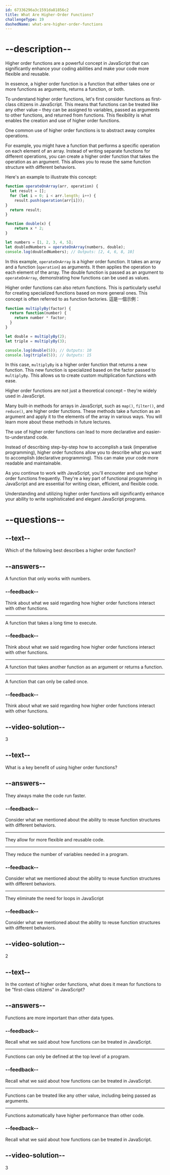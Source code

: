 ```yaml
---
id: 67336296a3c1591da81856c2
title: What Are Higher-Order Functions?
challengeType: 19
dashedName: what-are-higher-order-functions
---
```


# --description--

Higher order functions are a powerful concept in JavaScript that can significantly enhance your coding abilities and make your code more flexible and reusable.

In essence, a higher order function is a function that either takes one or more functions as arguments, returns a function, or both.

To understand higher order functions, let's first consider functions as first-class citizens in JavaScript. This means that functions can be treated like any other value – they can be assigned to variables, passed as arguments to other functions, and returned from functions. This flexibility is what enables the creation and use of higher order functions.

One common use of higher order functions is to abstract away complex operations.

For example, you might have a function that performs a specific operation on each element of an array. Instead of writing separate functions for different operations, you can create a higher order function that takes the operation as an argument. This allows you to reuse the same function structure with different behaviors.

Here's an example to illustrate this concept:

```js
function operateOnArray(arr, operation) {
  let result = [];
  for (let i = 0; i < arr.length; i++) {
    result.push(operation(arr[i]));
}
  return result;
}

function double(x) {
    return x * 2;
}

let numbers = [1, 2, 3, 4, 5];
let doubledNumbers = operateOnArray(numbers, double);
console.log(doubledNumbers); // Outputs: [2, 4, 6, 8, 10]
```

In this example, `operateOnArray` is a higher order function. It takes an array and a function (`operation`) as arguments. It then applies the operation to each element of the array. The double function is passed as an argument to `operateOnArray`, demonstrating how functions can be used as values.

Higher order functions can also return functions. This is particularly useful for creating specialized functions based on more general ones. This concept is often referred to as function factories. 這是一個示例：

```js
function multiplyBy(factor) {
  return function(number) {
    return number * factor;
  }
}

let double = multiplyBy(2);
let triple = multiplyBy(3);

console.log(double(5)); // Outputs: 10
console.log(triple(5)); // Outputs: 15
```

In this case, `multiplyBy` is a higher order function that returns a new function. This new function is specialized based on the factor passed to `multiplyBy`. This allows us to create custom multiplication functions with ease.

Higher order functions are not just a theoretical concept – they're widely used in JavaScript.

Many built-in methods for arrays in JavaScript, such as `map()`, `filter()`, and `reduce()`, are higher order functions. These methods take a function as an argument and apply it to the elements of the array in various ways. You will learn more about these methods in future lectures.

The use of higher order functions can lead to more declarative and easier-to-understand code.

Instead of describing step-by-step how to accomplish a task (imperative programming), higher order functions allow you to describe what you want to accomplish (declarative programming). This can make your code more readable and maintainable.

As you continue to work with JavaScript, you'll encounter and use higher order functions frequently. They're a key part of functional programming in JavaScript and are essential for writing clean, efficient, and flexible code.

Understanding and utilizing higher order functions will significantly enhance your ability to write sophisticated and elegant JavaScript programs.

# --questions--

## --text--

Which of the following best describes a higher order function?

## --answers--

A function that only works with numbers.

### --feedback--

Think about what we said regarding how higher order functions interact with other functions.

---

A function that takes a long time to execute.

### --feedback--

Think about what we said regarding how higher order functions interact with other functions.

---

A function that takes another function as an argument or returns a function.

---

A function that can only be called once.

### --feedback--

Think about what we said regarding how higher order functions interact with other functions.

## --video-solution--

3

## --text--

What is a key benefit of using higher order functions?

## --answers--

They always make the code run faster.

### --feedback--

Consider what we mentioned about the ability to reuse function structures with different behaviors.

---

They allow for more flexible and reusable code.

---

They reduce the number of variables needed in a program.

### --feedback--

Consider what we mentioned about the ability to reuse function structures with different behaviors.

---

They eliminate the need for loops in JavaScript

### --feedback--

Consider what we mentioned about the ability to reuse function structures with different behaviors.

## --video-solution--

2

## --text--

In the context of higher order functions, what does it mean for functions to be "first-class citizens" in JavaScript?

## --answers--

Functions are more important than other data types.

### --feedback--

Recall what we said about how functions can be treated in JavaScript.

---

Functions can only be defined at the top level of a program.

### --feedback--

Recall what we said about how functions can be treated in JavaScript.

---

Functions can be treated like any other value, including being passed as arguments.

---

Functions automatically have higher performance than other code.

### --feedback--

Recall what we said about how functions can be treated in JavaScript.

## --video-solution--

3
